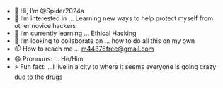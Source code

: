 - 👋 Hi, I’m @Spider2024a
- 👀 I’m interested in ... Learning new ways to help protect myself from other novice hackers
- 🌱 I’m currently learning ... Ethical Hacking 
- 💞️ I’m looking to collaborate on ... how to do all this on my own
- 📫 How to reach me ... m44376free@gmail.com
- 😄 Pronouns: ... He/Him
- ⚡ Fun fact: ...I live in a city to where it seems everyone is going crazy due to the drugs

<!---
Spider2024a/Spider2024a is a ✨ special ✨ repository because its `README.md` (this file) appears on your GitHub profile.
You can click the Preview link to take a look at your changes.
--->
